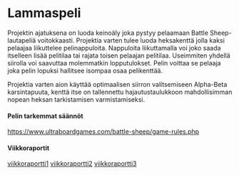 # Lammaspeli
Projektin ajatuksena on luoda keinoäly joka pystyy pelaamaan Battle Sheep-lautapeliä voitokkaasti. Projektia
varten tulee luoda heksakenttä jolla kaksi pelaajaa liikuttelee pelinappuloita. Nappuloita liikuttamalla voi joko saada
itselleen lisää pelitilaa tai rajata toisen pelaajan pelitilaa. Useimmiten yhdellä siirolla voi saavuttaa molemmatkin
lopputulokset. Pelin voittaa se pelaaja joka pelin lopuksi hallitsee isompaa osaa pelikenttää.

Projektia varten aion käyttää optimaalisen siirron valitsemiseen Alpha-Beta karsintapuuta, kenttä itse on tallennettu
hajautustaulukkoon mahdollisimman nopean heksan tarkistamisen varmistamiseksi.

#### Pelin tarkemmat säännöt
https://www.ultraboardgames.com/battle-sheep/game-rules.php

#### Viikkoraportit
 [viikkoraportti1](./documentation/viikkoraportti1.md)
 [viikkoraportti2](./documentation/viikkoraportti2.md)
 [viikkoraportti3](./documentation/viikkoraportti3.md)